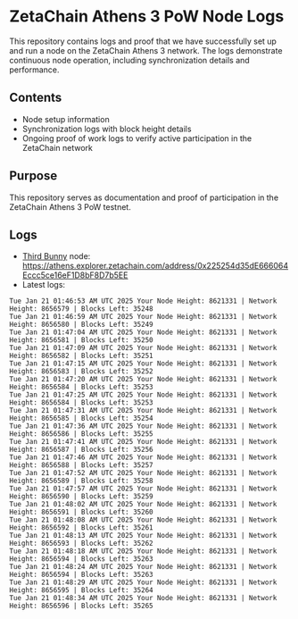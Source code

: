 # ZetaChain Athens 3 PoW Node Logs
This repository contains logs and proof that we have successfully set up and run a node on the ZetaChain Athens 3 network. The logs demonstrate continuous node operation, including synchronization details and performance.

## Contents
- Node setup information
- Synchronization logs with block height details
- Ongoing proof of work logs to verify active participation in the ZetaChain network

## Purpose
This repository serves as documentation and proof of participation in the ZetaChain Athens 3 PoW testnet.

## Logs

- [Third Bunny](https://thirdbunny.xyz/) node: https://athens.explorer.zetachain.com/address/0x225254d35dE666064Eccc5ce16eF1D8bF8D7b5EE
- Latest logs:
```
Tue Jan 21 01:46:53 AM UTC 2025 Your Node Height: 8621331 | Network Height: 8656579 | Blocks Left: 35248
Tue Jan 21 01:46:59 AM UTC 2025 Your Node Height: 8621331 | Network Height: 8656580 | Blocks Left: 35249
Tue Jan 21 01:47:04 AM UTC 2025 Your Node Height: 8621331 | Network Height: 8656581 | Blocks Left: 35250
Tue Jan 21 01:47:09 AM UTC 2025 Your Node Height: 8621331 | Network Height: 8656582 | Blocks Left: 35251
Tue Jan 21 01:47:15 AM UTC 2025 Your Node Height: 8621331 | Network Height: 8656583 | Blocks Left: 35252
Tue Jan 21 01:47:20 AM UTC 2025 Your Node Height: 8621331 | Network Height: 8656584 | Blocks Left: 35253
Tue Jan 21 01:47:25 AM UTC 2025 Your Node Height: 8621331 | Network Height: 8656584 | Blocks Left: 35253
Tue Jan 21 01:47:31 AM UTC 2025 Your Node Height: 8621331 | Network Height: 8656585 | Blocks Left: 35254
Tue Jan 21 01:47:36 AM UTC 2025 Your Node Height: 8621331 | Network Height: 8656586 | Blocks Left: 35255
Tue Jan 21 01:47:41 AM UTC 2025 Your Node Height: 8621331 | Network Height: 8656587 | Blocks Left: 35256
Tue Jan 21 01:47:46 AM UTC 2025 Your Node Height: 8621331 | Network Height: 8656588 | Blocks Left: 35257
Tue Jan 21 01:47:52 AM UTC 2025 Your Node Height: 8621331 | Network Height: 8656589 | Blocks Left: 35258
Tue Jan 21 01:47:57 AM UTC 2025 Your Node Height: 8621331 | Network Height: 8656590 | Blocks Left: 35259
Tue Jan 21 01:48:02 AM UTC 2025 Your Node Height: 8621331 | Network Height: 8656591 | Blocks Left: 35260
Tue Jan 21 01:48:08 AM UTC 2025 Your Node Height: 8621331 | Network Height: 8656592 | Blocks Left: 35261
Tue Jan 21 01:48:13 AM UTC 2025 Your Node Height: 8621331 | Network Height: 8656593 | Blocks Left: 35262
Tue Jan 21 01:48:18 AM UTC 2025 Your Node Height: 8621331 | Network Height: 8656594 | Blocks Left: 35263
Tue Jan 21 01:48:24 AM UTC 2025 Your Node Height: 8621331 | Network Height: 8656594 | Blocks Left: 35263
Tue Jan 21 01:48:29 AM UTC 2025 Your Node Height: 8621331 | Network Height: 8656595 | Blocks Left: 35264
Tue Jan 21 01:48:34 AM UTC 2025 Your Node Height: 8621331 | Network Height: 8656596 | Blocks Left: 35265
```
